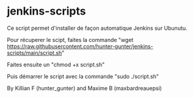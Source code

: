# jenkins-scripts

Ce script permet d'installer de façon automatique Jenkins sur Ubunutu.

Pour récuperer le scipt, faites la commande "wget https://raw.githubusercontent.com/hunter-gunter/jenkins-scripts/main/script.sh"

Faites ensuite un "chmod +x script.sh"

Puis démarrer le script avec la commande "sudo ./script.sh"



By Killian F (hunter_gunter)
and Maxime B (maxbardreauepsi)
